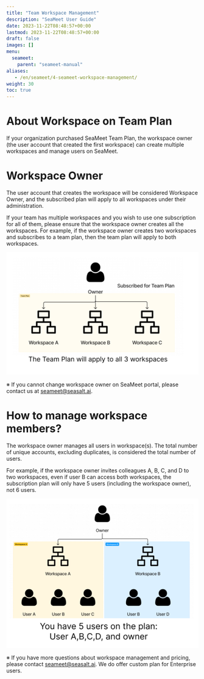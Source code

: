 ```yaml
---
title: "Team Workspace Management"
description: "SeaMeet User Guide"
date: 2023-11-22T08:48:57+00:00
lastmod: 2023-11-22T08:48:57+00:00
draft: false
images: []
menu:
  seameet:
    parent: "seameet-manual"
aliases:
   - /en/seameet/4-seameet-workspace-management/
weight: 30
toc: true
---
```


# About Workspace on Team Plan

If your organization purchased SeaMeet Team Plan, the workspace owner (the user account that created the first workspace) can create multiple workspaces and manage users on SeaMeet.

# Workspace Owner
The user account that creates the workspace will be considered Workspace Owner, and the subscribed plan will apply to all workspaces under their administration. 

If your team has multiple workspaces and you wish to use one subscription for all of them, please ensure that the workspace owner creates all the workspaces. For example, if the workspace owner creates two workspaces and subscribes to a team plan, then the team plan will apply to both workspaces.

<center>
<img src="/images/seameet-en/seameet-workspace-manager.png" alt="SeaMeet Workspace Manager"/>
</center>

※ If you cannot change workspace owner on SeaMeet portal, please contact us at [seameet@seasalt.ai](mailto:seameet@seasalt.ai).


# How to manage workspace members?

The workspace owner manages all users in workspace(s). The total number of unique accounts, excluding duplicates, is considered the total number of users.

For example, if the workspace owner invites colleagues A, B, C, and D to two workspaces, even if user B can access both workspaces, the subscription plan will only have 5 users (including the workspace owner), not 6 users.

<center>
<img src="/images/seameet-en/seameet-user-count.png" alt="SeaMeet - How to Count Number of Users"/>
</center>



※ If you have more questions about workspace management and pricing, please contact [seameet@seasalt.ai](mailto:seameet@seasalt.ai). We do offer custom plan for Enterprise users.

